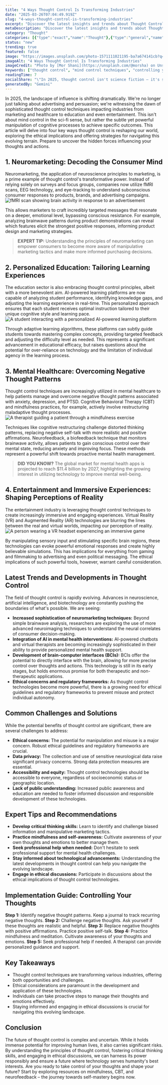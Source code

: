```yaml
---
title: "4 Ways Thought Control Is Transforming Industries"
date: "2025-03-26T07:04:49.919Z"
slug: "4-ways-thought-control-is-transforming-industries"
excerpt: "Discover the latest insights and trends about Thought Control. This comprehensive guide covers everything you need to know about Thought Control in 2025."
metaDescription: "Discover the latest insights and trends about Thought Control. This comprehensive guide covers everything you need to know about Thought Control in 2025."
category: "Thought"
categories: [{"type":"exact","name":"Thought"},{"type":"general","name":"Politics"},{"type":"medium","name":"Propaganda"},{"type":"specific","name":"Media Manipulation"},{"type":"niche","name":"Social Engineering"}]
status: "new"
trending: true
featured: false
image: "https://images.unsplash.com/photo-1571111021195-ba7a674141cb?q=85&w=1200&fit=max&fm=webp&auto=compress"
imageAlt: "4 Ways Thought Control Is Transforming Industries"
imageCredit: "Photo by [Mor Shani](https://unsplash.com/@morsha) on Unsplash"
keywords: ["thought control", "mind control techniques", "controlling your thoughts", "how to control your thoughts", "thought control techniques explained", "overcome negative thoughts", "subliminal messaging and thought control", "thought control self help", "buy thought control book", "thought control products"]
readingTime: 7
socialShare: "\"In 2025, thought control isn't science fiction – it's shaping industries from marketing to mental healthcare. Are you aware of the subtle forces influencing your decisions?\""
generatedBy: "Gemini"
---
```




In 2025, the landscape of influence is shifting dramatically.  We're no longer just talking about advertising and persuasion; we're witnessing the dawn of sophisticated thought control techniques impacting industries from marketing and healthcare to education and even entertainment.  This isn't about mind control in the sci-fi sense, but rather the subtle yet powerful manipulation of cognitive processes to achieve specific outcomes. This article will delve into four key ways thought control is reshaping our world, exploring the ethical implications and offering strategies for navigating this evolving terrain.  Prepare to uncover the hidden forces influencing your thoughts and actions.

## 1.  Neuromarketing: Decoding the Consumer Mind

Neuromarketing, the application of neuroscience principles to marketing, is a prime example of thought control's transformative power.  Instead of relying solely on surveys and focus groups, companies now utilize fMRI scans, EEG technology, and eye-tracking to understand subconscious consumer responses to products, brands, and advertising campaigns. ![fMRI scan showing brain activity in response to an advertisement](https://images.unsplash.com/photo-1532798442725-41036acc7489?q=85&w=1200&fit=max&fm=webp&auto=compress)

This allows marketers to craft incredibly targeted messages that resonate on a deeper, emotional level, bypassing conscious resistance.  For example, analyzing brainwave patterns during product demonstrations can reveal which features elicit the strongest positive responses, informing product design and marketing strategies.

> **EXPERT TIP:** Understanding the principles of neuromarketing can empower consumers to become more aware of manipulative marketing tactics and make more informed purchasing decisions.

## 2.  Personalized Education: Tailoring Learning Experiences

The education sector is also embracing thought control principles, albeit with a more benevolent aim.  AI-powered learning platforms are now capable of analyzing student performance, identifying knowledge gaps, and adjusting the learning experience in real-time.  This personalized approach ensures that each student receives optimal instruction tailored to their unique cognitive style and learning pace. ![A student interacting with a personalized AI-powered learning platform](https://images.unsplash.com/photo-1571111021195-ba7a674141cb?q=85&w=1200&fit=max&fm=webp&auto=compress)

Through adaptive learning algorithms, these platforms can subtly guide students towards mastering complex concepts, providing targeted feedback and adjusting the difficulty level as needed.  This represents a significant advancement in educational efficacy, but raises questions about the potential for over-reliance on technology and the limitation of individual agency in the learning process.

## 3.  Mental Healthcare:  Overcoming Negative Thought Patterns

Thought control techniques are increasingly utilized in mental healthcare to help patients manage and overcome negative thought patterns associated with anxiety, depression, and PTSD.  Cognitive Behavioral Therapy (CBT) and mindfulness practices, for example, actively involve restructuring maladaptive thought processes. ![A therapist guiding a patient through a mindfulness exercise](https://images.unsplash.com/photo-1541588007165-da26f41a1996?q=85&w=1200&fit=max&fm=webp&auto=compress)

Techniques like cognitive restructuring challenge distorted thinking patterns, replacing negative self-talk with more realistic and positive affirmations.  Neurofeedback, a biofeedback technique that monitors brainwave activity, allows patients to gain conscious control over their mental state, reducing anxiety and improving focus.  These methods represent a powerful shift towards proactive mental health management.

> **DID YOU KNOW?**  The global market for mental health apps is projected to reach \$11.4 billion by 2027, highlighting the growing interest in utilizing technology to improve mental well-being.

## 4.  Entertainment and Immersive Experiences: Shaping Perceptions of Reality

The entertainment industry is leveraging thought control techniques to create increasingly immersive and engaging experiences.  Virtual Reality (VR) and Augmented Reality (AR) technologies are blurring the lines between the real and virtual worlds, impacting our perception of reality.  ![A person wearing a VR headset experiencing an immersive game](https://images.unsplash.com/photo-1572879023364-ab4f53e9d5fa?q=85&w=1200&fit=max&fm=webp&auto=compress)

By manipulating sensory input and stimulating specific brain regions, these technologies can evoke powerful emotional responses and create highly believable simulations.  This has implications for everything from gaming and filmmaking to advertising and even political messaging.  The ethical implications of such powerful tools, however, warrant careful consideration.

## Latest Trends and Developments in Thought Control

The field of thought control is rapidly evolving.  Advances in neuroscience, artificial intelligence, and biotechnology are constantly pushing the boundaries of what's possible.  We are seeing:

* **Increased sophistication of neuromarketing techniques:**  Beyond simple brainwave analysis, researchers are exploring the use of more advanced neuroimaging techniques to understand the neural correlates of consumer decision-making.
* **Integration of AI in mental health interventions:**  AI-powered chatbots and virtual therapists are becoming increasingly sophisticated in their ability to provide personalized mental health support.
* **Development of brain-computer interfaces (BCIs):**  BCIs offer the potential to directly interface with the brain, allowing for more precise control over thoughts and actions.  This technology is still in its early stages, but holds enormous promise for both therapeutic and non-therapeutic applications.
* **Ethical concerns and regulatory frameworks:**  As thought control technologies become more powerful, there is a growing need for ethical guidelines and regulatory frameworks to prevent misuse and protect individual autonomy.

## Common Challenges and Solutions

While the potential benefits of thought control are significant, there are several challenges to address:

* **Ethical concerns:** The potential for manipulation and misuse is a major concern.  Robust ethical guidelines and regulatory frameworks are crucial.
* **Data privacy:**  The collection and use of sensitive neurological data raise significant privacy concerns.  Strong data protection measures are essential.
* **Accessibility and equity:**  Thought control technologies should be accessible to everyone, regardless of socioeconomic status or geographic location.
* **Lack of public understanding:**  Increased public awareness and education are needed to foster informed discussion and responsible development of these technologies.

## Expert Tips and Recommendations

* **Develop critical thinking skills:** Learn to identify and challenge biased information and manipulative marketing tactics.
* **Practice mindfulness and self-awareness:**  Cultivate awareness of your own thoughts and emotions to better manage them.
* **Seek professional help when needed:**  Don't hesitate to seek professional support for mental health challenges.
* **Stay informed about technological advancements:**  Understanding the latest developments in thought control can help you navigate the evolving landscape.
* **Engage in ethical discussions:**  Participate in discussions about the ethical implications of thought control technologies.

## Implementation Guide:  Controlling Your Thoughts

**Step 1:** Identify negative thought patterns.  Keep a journal to track recurring negative thoughts.
**Step 2:** Challenge negative thoughts.  Ask yourself if these thoughts are realistic and helpful.
**Step 3:** Replace negative thoughts with positive affirmations.  Practice positive self-talk.
**Step 4:** Practice mindfulness and meditation.  Cultivate awareness of your thoughts and emotions.
**Step 5:** Seek professional help if needed.  A therapist can provide personalized guidance and support.

## Key Takeaways

* Thought control techniques are transforming various industries, offering both opportunities and challenges.
* Ethical considerations are paramount in the development and application of these technologies.
* Individuals can take proactive steps to manage their thoughts and emotions effectively.
* Staying informed and engaging in ethical discussions is crucial for navigating this evolving landscape.

## Conclusion

The future of thought control is complex and uncertain. While it holds immense potential for improving human lives, it also carries significant risks. By understanding the principles of thought control, fostering critical thinking skills, and engaging in ethical discussions, we can harness its power responsibly and ensure a future where technology serves humanity's best interests.  Are you ready to take control of your thoughts and shape your future?  Start by exploring resources on mindfulness, CBT, and neurofeedback – the journey towards self-mastery begins now.

